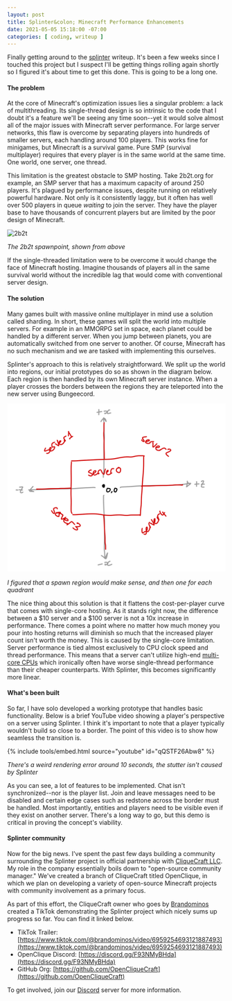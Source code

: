 ```yaml
---
layout: post
title: Splinter&colon; Minecraft Performance Enhancements
date: 2021-05-05 15:18:00 -07:00
categories: [ coding, writeup ]
---
```


Finally getting around to the [splinter](https://github.com/wg4568/splinter/) writeup. It's been a few weeks since I touched this project but I suspect I'll be getting things rolling again shortly so I figured it's about time to get this done. This is going to be a long one.

#### The problem

At the core of Minecraft's optimization issues lies a singular problem: a lack of multithreading. Its single-thread design is so intrinsic to the code that I doubt it's a feature we'll be seeing any time soon--yet it would solve almost all of the major issues with Minecraft server performance. For large server networks, this flaw is overcome by separating players into hundreds of smaller servers, each handling around 100 players. This works fine for minigames, but Minecraft is a survival game. Pure SMP (survival multiplayer) requires that every player is in the same world at the same time. One world, one server, one thread.

This limitation is the greatest obstacle to SMP hosting. Take 2b2t.org for example, an SMP server that has a maximum capacity of around 250 players. It's plagued by performance issues, despite running on relatively powerful hardware. Not only is it consistently laggy, but it often has well over 500 players in queue _waiting_ to join the server. They have the player base to have thousands of concurrent players but are limited by the poor design of Minecraft.

![2b2t](/assets/img/2021-05-05-splinter-overview/2b2t.png)

_The 2b2t spawnpoint, shown from above_

If the single-threaded limitation were to be overcome it would change the face of Minecraft hosting. Imagine thousands of players all in the same survival world without the incredible lag that would come with conventional server design.

#### The solution

Many games built with massive online multiplayer in mind use a solution called sharding. In short, these games will split the world into multiple servers. For example in an MMORPG set in space, each planet could be handled by a different server. When you jump between planets, you are automatically switched from one server to another. Of course, Minecraft has no such mechanism and we are tasked with implementing this ourselves.

Splinter's approach to this is relatively straightforward. We split up the world into regions, our initial prototypes do so as shown in the diagram below. Each region is then handled by its own Minecraft server instance. When a player crosses the borders between the regions they are teleported into the new server using Bungeecord.

![regions](/assets/img/2021-05-05-splinter-overview/world.png)

_I figured that a spawn region would make sense, and then one for each quadrant_

The nice thing about this solution is that it flattens the cost-per-player curve that comes with single-core hosting. As it stands right now, the difference between a $10 server and a $100 server is not a 10x increase in performance. There comes a point where no matter how much money you pour into hosting returns will diminish so much that the increased player count isn't worth the money. This is caused by the single-core limitation. Server performance is tied almost exclusively to CPU clock speed and thread performance. This means that a server can't utilize high-end [multi-core CPUs](https://www.amd.com/en/products/cpu/amd-ryzen-threadripper-3970x) which ironically often have worse single-thread performance than their cheaper counterparts. With Splinter, this becomes significantly more linear.

#### What's been built

So far, I have solo developed a working prototype that handles basic functionality. Below is a brief YouTube video showing a player's perspective on a server using Splinter. I think it's important to note that a player typically wouldn't build so close to a border. The point of this video is to show how seamless the transition is.

{% include tools/embed.html source="youtube" id="qQSTF26Abw8" %}

_There's a weird rendering error around 10 seconds, the stutter isn't caused by Splinter_

As you can see, a lot of features to be implemented. Chat isn't synchronized--nor is the player list. Join and leave messages need to be disabled and certain edge cases such as redstone across the border must be handled. Most importantly, entities and players need to be visible even if they exist on another server. There's a long way to go, but this demo is critical in proving the concept's viability.

#### Splinter community

Now for the big news. I've spent the past few days building a community surrounding the Splinter project in official partnership with [CliqueCraft LLC](https://classic.cliquemc.net/). My role in the company essentially boils down to "open-source community manager." We've created a branch of CliqueCraft titled OpenClique, in which we plan on developing a variety of open-source Minecraft projects with community involvement as a primary focus.

As part of this effort, the CliqueCraft owner who goes by [Brandominos](https://brandominos.com) created a TikTok demonstrating the Splinter project which nicely sums up progress so far. You can find it linked below.

- TikTok Trailer: [https://www.tiktok.com/@brandominos/video/6959254693121887493](https://www.tiktok.com/@brandominos/video/6959254693121887493)
- OpenClique Discord: [https://discord.gg/F93NMyBHda](https://discord.gg/F93NMyBHda)
- GitHub Org: [https://github.com/OpenCliqueCraft](https://github.com/OpenCliqueCraft)

To get involved, join our [Discord](https://discord.gg/F93NMyBHda) server for more information.